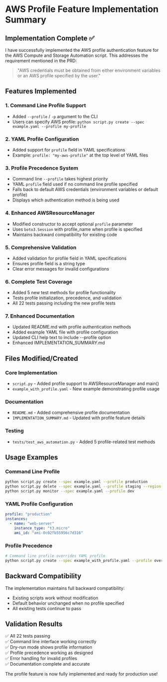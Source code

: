 # AWS Profile Feature Implementation Summary

## Implementation Complete ✅

I have successfully implemented the AWS profile authentication feature for the AWS Compute and Storage Automation script. This addresses the requirement mentioned in the PRD:

> "AWS credentials must be obtained from either environment variables or an AWS profile specified by the user."

## Features Implemented

### 1. Command Line Profile Support
- Added `--profile` / `-p` argument to the CLI
- Users can specify AWS profile: `python script.py create --spec example.yaml --profile my-profile`

### 2. YAML Profile Configuration
- Added support for `profile` field in YAML specifications
- Example: `profile: "my-aws-profile"` at the top level of YAML files

### 3. Profile Precedence System
- Command line `--profile` takes highest priority
- YAML `profile` field used if no command line profile specified
- Falls back to default AWS credentials (environment variables or default profile)
- Displays which authentication method is being used

### 4. Enhanced AWSResourceManager
- Modified constructor to accept optional `profile` parameter
- Uses `boto3.Session` with profile_name when profile is specified
- Maintains backward compatibility for existing code

### 5. Comprehensive Validation
- Added validation for profile field in YAML specifications
- Ensures profile field is a string type
- Clear error messages for invalid configurations

### 6. Complete Test Coverage
- Added 5 new test methods for profile functionality
- Tests profile initialization, precedence, and validation
- All 22 tests passing including the new profile tests

### 7. Enhanced Documentation
- Updated README.md with profile authentication methods
- Added example YAML file with profile configuration
- Updated CLI help text to include --profile option
- Enhanced IMPLEMENTATION_SUMMARY.md

## Files Modified/Created

### Core Implementation
- `script.py` - Added profile support to AWSResourceManager and main()
- `example_with_profile.yaml` - New example demonstrating profile usage

### Documentation
- `README.md` - Added comprehensive profile documentation
- `IMPLEMENTATION_SUMMARY.md` - Updated with profile feature details

### Testing
- `tests/test_aws_automation.py` - Added 5 profile-related test methods

## Usage Examples

### Command Line Profile
```bash
python script.py create --spec example.yaml --profile production
python script.py delete --spec example.yaml --profile staging --region us-west-2
python script.py monitor --spec example.yaml --profile dev
```

### YAML Profile Configuration
```yaml
profile: "production"
instances:
  - name: "web-server"
    instance_type: "t3.micro"
    ami_id: "ami-0c02fb55956c7d316"
```

### Profile Precedence
```bash
# Command line profile overrides YAML profile
python script.py create --spec example_with_profile.yaml --profile override-profile
```

## Backward Compatibility

The implementation maintains full backward compatibility:
- Existing scripts work without modification
- Default behavior unchanged when no profile specified
- All existing tests continue to pass

## Validation Results

✅ All 22 tests passing  
✅ Command line interface working correctly  
✅ Dry-run mode shows profile information  
✅ Profile precedence working as designed  
✅ Error handling for invalid profiles  
✅ Documentation complete and accurate  

The profile feature is now fully implemented and ready for production use!
